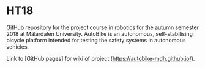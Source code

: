 # HT18
GitHub repository for the project course in robotics for the autumn semester 2018 at Mälardalen University. AutoBike is an autonomous, self-stabilising bicycle platform intended for testing the safety systems in autonomous vehicles.

Link to [GitHub pages] for wiki of project (https://autobike-mdh.github.io/).
